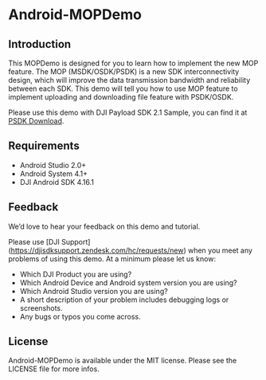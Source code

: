 # Android-MOPDemo

## Introduction

This MOPDemo is designed for you to learn how to implement the new MOP feature. The MOP (MSDK/OSDK/PSDK) is a new SDK interconnectivity design, which will improve the data transmission bandwidth and reliability between each SDK. This demo will tell you how to use MOP feature to implement uploading and downloading file feature with PSDK/OSDK. 

Please use this demo with DJI Payload SDK 2.1 Sample, you can find it at [PSDK Download](https://developer.dji.com/payload-sdk/downloads/).

## Requirements

 - Android Studio 2.0+
 - Android System 4.1+
 - DJI Android SDK 4.16.1

## Feedback

We’d love to hear your feedback on this demo and tutorial.

Please use [DJI Support] (https://djisdksupport.zendesk.com/hc/requests/new)  when you meet any problems of using this demo. At a minimum please let us know:

* Which DJI Product you are using?
* Which Android Device and Android system version you are using?
* Which Android Studio version you are using?
* A short description of your problem includes debugging logs or screenshots.
* Any bugs or typos you come across.

## License

Android-MOPDemo is available under the MIT license. Please see the LICENSE file for more infos.
